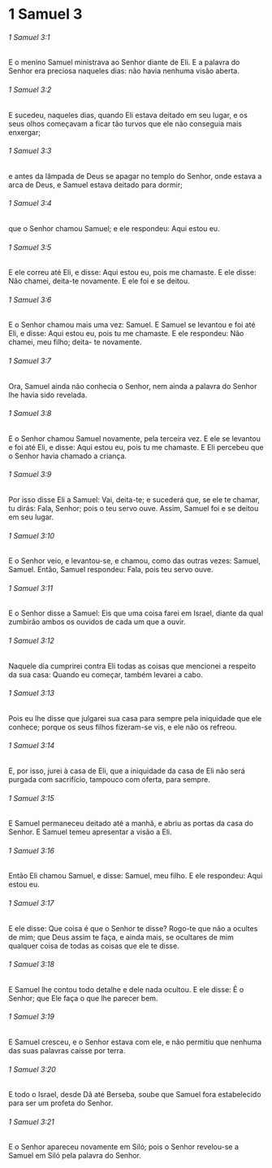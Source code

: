 # 1 Samuel 3

###### 1 Samuel 3:1

E o menino Samuel ministrava ao Senhor diante de Eli. E a palavra do Senhor era preciosa naqueles dias: não havia nenhuma visão aberta.

###### 1 Samuel 3:2

E sucedeu, naqueles dias, quando Eli estava deitado em seu lugar, e os seus olhos começavam a ficar tão turvos que ele não conseguia mais enxergar;

###### 1 Samuel 3:3

e antes da lâmpada de Deus se apagar no templo do Senhor, onde estava a arca de Deus, e Samuel estava deitado para dormir;

###### 1 Samuel 3:4

que o Senhor chamou Samuel; e ele respondeu: Aqui estou eu.

###### 1 Samuel 3:5

E ele correu até Eli, e disse: Aqui estou eu, pois me chamaste. E ele disse: Não chamei, deita-te novamente. E ele foi e se deitou.

###### 1 Samuel 3:6

E o Senhor chamou mais uma vez: Samuel. E Samuel se levantou e foi até Eli, e disse: Aqui estou eu, pois tu me chamaste. E ele respondeu: Não chamei, meu filho; deita- te novamente.

###### 1 Samuel 3:7

Ora, Samuel ainda não conhecia o Senhor, nem ainda a palavra do Senhor lhe havia sido revelada.

###### 1 Samuel 3:8

E o Senhor chamou Samuel novamente, pela terceira vez. E ele se levantou e foi até Eli, e disse: Aqui estou eu, pois tu me chamaste. E Eli percebeu que o Senhor havia chamado a criança.

###### 1 Samuel 3:9

Por isso disse Eli a Samuel: Vai, deita-te; e sucederá que, se ele te chamar, tu dirás: Fala, Senhor; pois o teu servo ouve. Assim, Samuel foi e se deitou em seu lugar.

###### 1 Samuel 3:10

E o Senhor veio, e levantou-se, e chamou, como das outras vezes: Samuel, Samuel. Então, Samuel respondeu: Fala, pois teu servo ouve.

###### 1 Samuel 3:11

E o Senhor disse a Samuel: Eis que uma coisa farei em Israel, diante da qual zumbirão ambos os ouvidos de cada um que a ouvir.

###### 1 Samuel 3:12

Naquele dia cumprirei contra Eli todas as coisas que mencionei a respeito da sua casa: Quando eu começar, também levarei a cabo.

###### 1 Samuel 3:13

Pois eu lhe disse que julgarei sua casa para sempre pela iniquidade que ele conhece; porque os seus filhos fizeram-se vis, e ele não os refreou.

###### 1 Samuel 3:14

E, por isso, jurei à casa de Eli, que a iniquidade da casa de Eli não será purgada com sacrifício, tampouco com oferta, para sempre.

###### 1 Samuel 3:15

E Samuel permaneceu deitado até a manhã, e abriu as portas da casa do Senhor. E Samuel temeu apresentar a visão a Eli.

###### 1 Samuel 3:16

Então Eli chamou Samuel, e disse: Samuel, meu filho. E ele respondeu: Aqui estou eu.

###### 1 Samuel 3:17

E ele disse: Que coisa é que o Senhor te disse? Rogo-te que não a ocultes de mim; que Deus assim te faça, e ainda mais, se ocultares de mim qualquer coisa de todas as coisas que ele te disse.

###### 1 Samuel 3:18

E Samuel lhe contou todo detalhe e dele nada ocultou. E ele disse: É o Senhor; que Ele faça o que lhe parecer bem.

###### 1 Samuel 3:19

E Samuel cresceu, e o Senhor estava com ele, e não permitiu que nenhuma das suas palavras caísse por terra.

###### 1 Samuel 3:20

E todo o Israel, desde Dã até Berseba, soube que Samuel fora estabelecido para ser um profeta do Senhor.

###### 1 Samuel 3:21

E o Senhor apareceu novamente em Siló; pois o Senhor revelou-se a Samuel em Siló pela palavra do Senhor.

